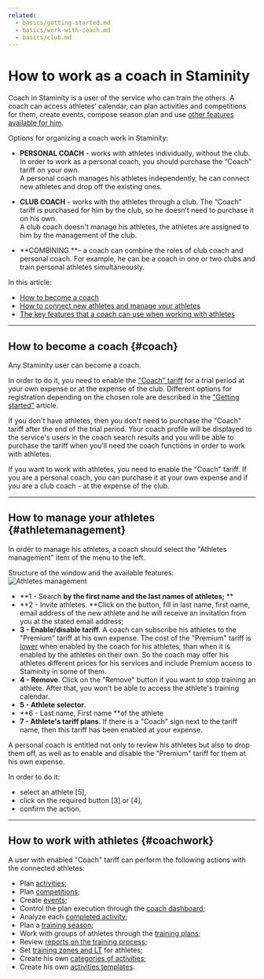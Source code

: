 ```yaml
---
related:
  - basics/getting-started.md
  - basics/work-with-coach.md
  - basics/club.md
---
```


# How to work as a coach in Staminity

Coach in Staminity is a user of the service who can train the others. A coach can access athletes’ calendar, can plan activities and competitions for them, create events, compose season plan and use [other features available for him](#coachwork).

Options for organizing a coach work in Staminity:

* **PERSONAL COACH** - works with athletes individually, without the club. In order to work as a personal coach, you should purchase the “Coach” tariff on your own.  
  A personal coach manages his athletes independently, he can connect new athletes and drop off the existing ones.

* **CLUB COACH** - works with the athletes through a club. The “Coach” tariff is purchased for him by the club, so he doesn’t need to purchase it on his own.  
  A club coach doesn't manage his athletes, the athletes are assigned to him by the management of the club.

* **COMBINING **– a coach can combine the roles of club coach and personal coach. For example, he can be a coach in one or two clubs and train personal athletes simultaneously.

In this article:

* [How to become a coach](#coach)
* [How to connect new athletes and manage your athletes](#athletemanagement)
* [The key features that a coach can use when working with athletes](#coachwork)

---

## How to become a coach {#coach}

Any Staminity user can become a coach.

In order to do it, you need to enable the ["Coach" tariff](/tariffs/Coach.md) for a trial period at your own expense or at the expense of the club. Different options for registration depending on the chosen role are described in the ["Getting started"](/basics/getting-started.md) article.

If you don't have athletes, then you don't need to purchase the "Coach" tariff after the end of the trial period. Your coach profile will be displayed to the service's users in the coach search results and you will be able to purchase the tariff when you'll need the coach functions in order to work with athletes.

If you want to work with athletes, you need to enable the "Coach" tariff. If you are a personal coach, you can purchase it at your own expense and if you are a club coach - at the expense of the club.

---

## How to manage your athletes {#athletemanagement}

In order to manage his athletes, a coach should select the "Athletes management" item of the menu to the left.

Structure of the window and the available features:  
![Athletes management](http://264710.selcdn.ru/assets/images/_new/coach/athlete-management.png)

* **1 - Search **by the first name and the last names of athletes;** **
* **2 - Invite athletes. **Click on the button, fill in last name, first name, email address of the new athlete and he will receive an invitation from you at the stated email address; 
* **3 - Enable/disable tariff**. A coach can subscribe his athletes to the "Premium" tariff at his own expense. The cost of the "Premium" tariff is [lower](/tariffs/Coach.md) when enabled by the coach for his athletes, than when it is enabled by the athletes on their own. So the coach may offer his athletes different prices for his services and include Premium access to Staminity in some of them.   
* **4 - Remove**. Click on the "Remove" button if you want to stop training an athlete. After that, you won't be able to access the athlete's training calendar. 
* **5 - Athlete selector**. 
* **6 - Last name, First name **of the athlete 
* **7 - Athlete's tariff plans**. If there is a "Coach" sign next to the tariff name, then this tariff has been enabled at your expense. 

A personal coach is entitled not only to review his athletes but also to drop them off, as well as to enable and disable the "Premium" tariff for them at his own expense.

In order to do it:

* select an athlete \[5\],
* click on the required button \[3\] or \[4\],
* confirm the action.

---

## How to work with athletes {#coachwork}

A user with enabled "Coach" tariff can perform the following actions with the connected athletes:

* Plan [activities](/basics/create-plan-activity.md);
* Plan [competitions](/basics/competition.md);
* Create [events](/basics/create-record.md); 
* Control the plan execution through the [coach dashboard](/basics/coach-dashboard.md);
* Analyze each [completed activity](/basics/analyse-detailed-activity.md);
* Plan a [training season](/basics/season-plan.md);
* Work with groups of athletes through the [training plans](/basics/training-plan.md);
* Review [reports on the training process](/basics/analytics.md);
* Set [training zones and LT](/basics/getting-started.md#trainingzones) for athletes;
* Create his own [categories of activities](/basics/categories.md);
* Create his own [activities templates](/basics/templates.md).



